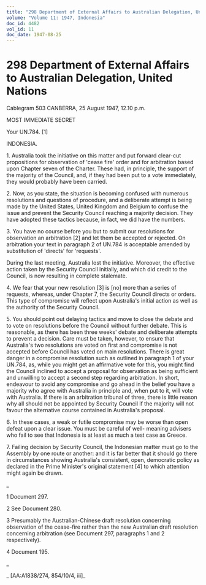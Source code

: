```yaml
---
title: "298 Department of External Affairs to Australian Delegation, United Nations"
volume: "Volume 11: 1947, Indonesia"
doc_id: 4482
vol_id: 11
doc_date: 1947-08-25
---
```


# 298 Department of External Affairs to Australian Delegation, United Nations

Cablegram 503 CANBERRA, 25 August 1947, 12.10 p.m.

MOST IMMEDIATE SECRET

Your UN.784. [1]

INDONESIA.

1\. Australia took the initiative on this matter and put forward clear-cut propositions for observation of 'cease fire' order and for arbitration based upon Chapter seven of the Charter. These had, in principle, the support of the majority of the Council, and, if they had been put to a vote immediately, they would probably have been carried.

2\. Now, as you state, the situation is becoming confused with numerous resolutions and questions of procedure, and a deliberate attempt is being made by the United States, United Kingdom and Belgium to confuse the issue and prevent the Security Council reaching a majority decision. They have adopted these tactics because, in fact, we did have the numbers.

3\. You have no course before you but to submit our resolutions for observation an arbitration [2] and let them be accepted or rejected. On arbitration your text in paragraph 2 of UN.784 is acceptable amended by substitution of 'directs' for 'requests'.

During the last meeting, Australia lost the initiative. Moreover, the effective action taken by the Security Council initially, and which did credit to the Council, is now resulting in complete stalemate.

4\. We fear that your new resolution [3] is [no] more than a series of requests, whereas, under Chapter 7, the Security Council directs or orders. This type of compromise will reflect upon Australia's initial action as well as the authority of the Security Council.

5\. You should point out delaying tactics and move to close the debate and to vote on resolutions before the Council without further debate. This is reasonable, as there has been three weeks' debate and deliberate attempts to prevent a decision. Care must be taken, however, to ensure that Australia's two resolutions are voted on first and compromise is not accepted before Council has voted on main resolutions. There is great danger in a compromise resolution such as outlined in paragraph 1 of your UN.784, as, while you might get an affirmative vote for this, you might find the Council inclined to accept a proposal for observation as being sufficient and unwilling to accept a second step regarding arbitration. In short, endeavour to avoid any compromise and go ahead in the belief you have a majority who agree with Australia in principle and, when put to it, will vote with Australia. If there is an arbitration tribunal of three, there is little reason why all should not be appointed by Security Council if the majority will not favour the alternative course contained in Australia's proposal.

6\. In these cases, a weak or futile compromise may be worse than open defeat upon a clear issue. You must be careful of well- meaning advisers who fail to see that Indonesia is at least as much a test case as Greece.

7\. Failing decision by Security Council, the Indonesian matter must go to the Assembly by one route or another: and it is far better that it should go there in circumstances showing Australia's consistent, open, democratic policy as declared in the Prime Minister's original statement [4] to which attention might again be drawn.

_

1 Document 297.

2 See Document 280.

3 Presumably the Australian-Chinese draft resolution concerning observation of the cease-fire rather than the new Australian draft resolution concerning arbitration (see Document 297, paragraphs 1 and 2 respectively).

4 Document 195.

_

_ [AA:A1838/274, 854/10/4, iii]_
